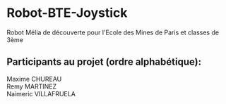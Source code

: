 # Robot-BTE-Joystick
Robot Mélia de découverte pour l'Ecole des Mines de Paris et classes de 3ème

## Participants au projet (ordre alphabétique):
Maxime CHUREAU\
Remy MARTINEZ\
Naimeric VILLAFRUELA
